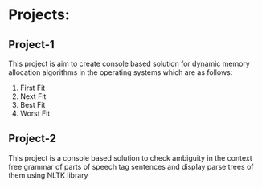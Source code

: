 # Projects:
## Project-1
This project is aim to create console based solution for dynamic memory allocation algorithms in the operating systems which are as follows: 
1. First Fit
2. Next Fit
3. Best Fit
4. Worst Fit


## Project-2
This project is a console based solution to check ambiguity in the context free grammar of parts of speech tag sentences and display parse trees of them using NLTK library
